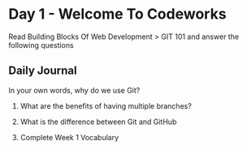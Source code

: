 # Day 1 - Welcome To Codeworks
Read Building Blocks Of Web Development > GIT 101 and answer the following questions

## Daily Journal
In your own words, why do we use Git?

1. What are the benefits of having multiple branches?

2. What is the difference between Git and GitHub

3. Complete Week 1 Vocabulary